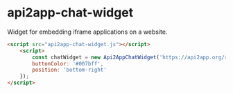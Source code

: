 # api2app-chat-widget
Widget for embedding iframe applications on a website.


```html
<script src="api2app-chat-widget.js"></script>
    <script>
        const chatWidget = new Api2AppChatWidget('https://api2app.org/ru/apps/embed/your-app-embed-id', {
        buttonColor: '#007bff',
        position: 'bottom-right'
    });
</script>
```
